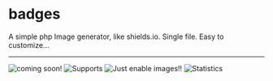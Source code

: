 # badges
A simple php Image generator, like shields.io. Single file. Easy to customize...

<hr>
<img alt="coming soon!" src="https://test.jm26.net/api/badge?label=Coming&message=soon!&color=green">
<img alt=Supports multible formats!" src="https://test.jm26.net/api/badge/?format=jpg&label=Supports&message=multible%20formats&color=orange">
<img alt="Just enable images!!" src="https://test.jm26.net/api/badge/?label=More%20cool%20features&message=coming%20soon!&color=violet">
<img alt="Statistics" src="https://test.jm26.net/api/badge/statistics">

